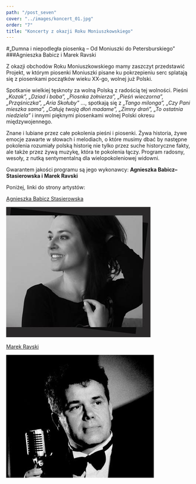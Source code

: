 ```yaml
---
path: "/post_seven"
cover: "../images/koncert_01.jpg"
order: "7"
title: "Koncerty z okazji Roku Moniuszkowskiego"
---
```


#„Dumna i niepodległa piosenką – Od Moniuszki do Petersburskiego”
###Agnieszka Babicz i Marek Ravski

Z okazji obchodów Roku Moniuszkowskiego mamy zaszczyt przedstawić Projekt, w którym piosenki Moniuszki pisane ku pokrzepieniu serc  splatają się z piosenkami początków wieku XX-go, wolnej już Polski. 

Spotkanie wielkiej tęsknoty za wolną Polską z radością tej wolności.
Pieśni *„Kozak”, „Dziad i baba”, „Piosnka żołnierza”, „Pieśń wieczorna”, „Prząśniczka”, „Aria Skołuby”* …, spotkają się z *„Tango milonga”, „Czy Pani mieszka sama”, „Całuję twoją dłoń madame”, „Zimny drań”, „To ostatnia niedziela”* i innymi pięknymi piosenkami wolnej Polski okresu międzywojennego.

Znane i lubiane przez całe pokolenia pieśni i piosenki. Żywa historia, żywe emocje zawarte w słowach i melodiach, o które musimy dbać by następne pokolenia rozumiały polską historię nie tylko przez suche historyczne fakty, ale także przez żywą muzykę, która te pokolenia łączy. 
Program radosny, wesoły,  z nutką sentymentalną  dla wielopokoleniowej widowni.

Gwarantem jakości programu są jego wykonawcy:
**Agnieszka Babicz–Stasierowska i Marek Ravski**

Poniżej, linki do strony artystów:



[Agnieszka Babicz Stasierowska](http://www.babicz.com.pl)

![Agnieszka Babicz Stasierowska](koncerty_01.jpg "Logo Title Text 1")


[Marek Ravski](https://marekravski.wixsite.com/ravskirecital/marek-ravski-biografia)

![Marek Ravski](koncerty_02.jpg "Logo Title Text 1")

